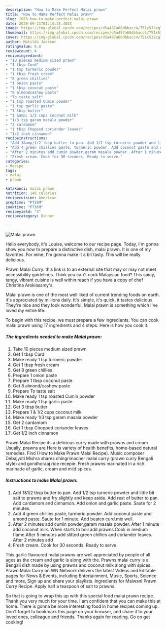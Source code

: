 ```yaml
---
description: "How to Make Perfect Malai prawn"
title: "How to Make Perfect Malai prawn"
slug: 1683-how-to-make-perfect-malai-prawn
date: 2020-09-21T01:14:35.402Z
image: https://img-global.cpcdn.com/recipes/d5a487a68dbbacc4/751x532cq70/malai-prawn-recipe-main-photo.jpg
thumbnail: https://img-global.cpcdn.com/recipes/d5a487a68dbbacc4/751x532cq70/malai-prawn-recipe-main-photo.jpg
cover: https://img-global.cpcdn.com/recipes/d5a487a68dbbacc4/751x532cq70/malai-prawn-recipe-main-photo.jpg
author: Matilda Jackson
ratingvalue: 4.8
reviewcount: 4
recipeingredient:
- "10 pieces medium sized prawn"
- "1 tbsp Curd"
- "1 tsp turmeric powder"
- "1 tbsp fresh cream"
- "8 green chillies"
- "1 onion paste"
- "1 tbsp coconut paste"
- "8 almondcashew paste"
- "To taste salt"
- "1 tsp roasted Cumin powder"
- "1 tsp garlic paste"
- "3 tbsp butter"
- "1 &amp; 1/2 cups coconut milk"
- "1/3 tsp garam masala powder"
- "2 cardamom"
- "1 tbsp Chopped coriander leaves"
- "1/2 inch cinnamon"
recipeinstructions:
- "Add 1&amp;1/2 tbsp butter to pan. Add 1/2 tsp turneric powder and little bit salt to prawns and fry slightly and keep aside. Add rest of butter to pan. Add cardamom and cinnamon. Add onion and garlic paste. Saute for 2 minutes."
- "Add 4 green chillies paste, turmeric powder. Add coconut paste and amond paste. Saute for 1 minute. Add beaten curd.mix well."
- "After 2 minutes add cumin powder,garam masala powder. After 1 minute add coconut milk. When starts to boil add prawns.Cook in medium flame.After 5 minutes add slitted green chillies and coriander leaves. After 2 minutes add"
- "Fresh cream. Cook for 30 seconds. Ready to serve."
categories:
- Recipe
tags:
- malai
- prawn

katakunci: malai prawn 
nutrition: 148 calories
recipecuisine: American
preptime: "PT38M"
cooktime: "PT36M"
recipeyield: "3"
recipecategory: Dinner

---
```



![Malai prawn](https://img-global.cpcdn.com/recipes/d5a487a68dbbacc4/751x532cq70/malai-prawn-recipe-main-photo.jpg)

Hello everybody, it's Louise, welcome to our recipe page. Today, I'm gonna show you how to prepare a distinctive dish, malai prawn. It is one of my favorites. For mine, I'm gonna make it a bit tasty. This will be really delicious.

Prawn Malai Curry. this link is to an external site that may or may not meet accessibility guidelines. Think you can&#39;t cook Malaysian food? This spicy, tangy, vibrant cuisine is well within reach if you have a copy of chef Christina Arokiasamy&#39;s.

Malai prawn is one of the most well liked of current trending foods on earth. It's appreciated by millions daily. It's simple, it's quick, it tastes delicious. They're nice and they look wonderful. Malai prawn is something which I've loved my entire life.


To begin with this recipe, we must prepare a few ingredients. You can cook malai prawn using 17 ingredients and 4 steps. Here is how you cook it.

<!--inarticleads1-->

##### The ingredients needed to make Malai prawn:

1. Take 10 pieces medium sized prawn
1. Get 1 tbsp Curd
1. Make ready 1 tsp turmeric powder
1. Get 1 tbsp fresh cream
1. Get 8 green chillies
1. Prepare 1 onion paste
1. Prepare 1 tbsp coconut paste
1. Get 8 almond/cashew paste
1. Prepare To taste salt
1. Make ready 1 tsp roasted Cumin powder
1. Make ready 1 tsp garlic paste
1. Get 3 tbsp butter
1. Prepare 1 &amp; 1/2 cups coconut milk
1. Make ready 1/3 tsp garam masala powder
1. Get 2 cardamom
1. Get 1 tbsp Chopped coriander leaves
1. Get 1/2 inch cinnamon


Prawn Malai Recipe its a delicious curry made with prawns and cream Usually, prawns are Here is variety of health benefits, home-based natural remedies. Find (How to Make Prawn Malai Recipe). Music composer Debajyoti Mishra shares chingrimacher malai curry (prawn curry Bengali style) and gondhoraaj rice recepie. Fresh prawns marinated in a rich marinade of garlic, cream and mild spices. 

<!--inarticleads2-->

##### Instructions to make Malai prawn:

1. Add 1&amp;1/2 tbsp butter to pan. Add 1/2 tsp turneric powder and little bit salt to prawns and fry slightly and keep aside. Add rest of butter to pan. Add cardamom and cinnamon. Add onion and garlic paste. Saute for 2 minutes.
1. Add 4 green chillies paste, turmeric powder. Add coconut paste and amond paste. Saute for 1 minute. Add beaten curd.mix well.
1. After 2 minutes add cumin powder,garam masala powder. After 1 minute add coconut milk. When starts to boil add prawns.Cook in medium flame.After 5 minutes add slitted green chillies and coriander leaves. After 2 minutes add
1. Fresh cream. Cook for 30 seconds. Ready to serve.


This garlic flavoured malai prawns are well appreciated by people of all ages as the cream and garlic is along with the. Prawns malai curry is a Bengali dish made by using prawns and coconut milk along with spices. Prawn Malai Curry on WN Network delivers the latest Videos and Editable pages for News &amp; Events, including Entertainment, Music, Sports, Science and more, Sign up and share your playlists. Ingredients for Malwani Prawn Curry Recipe. Apply half a teaspoon of salt to prawns. 

So that is going to wrap this up with this special food malai prawn recipe. Thank you very much for your time. I am confident that you can make this at home. There is gonna be more interesting food in home recipes coming up. Don't forget to bookmark this page on your browser, and share it to your loved ones, colleague and friends. Thanks again for reading. Go on get cooking!

